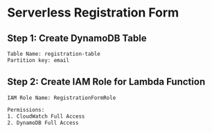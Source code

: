 # Serverless Registration Form

## Step 1: Create DynamoDB Table

```sh
Table Name: registration-table
Partition key: email

```
## Step 2: Create IAM Role for Lambda Function
```sh
IAM Role Name: RegistrationFormRole

Permissions:
1. CloudWatch Full Access
2. DynamoDB Full Access

```
